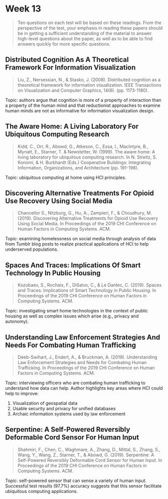 # Week 13

> Ten questions on each test will be based on these readings. From the perspective of the test, your emphasis in reading these papers should be in getting a sufficient understanding of the material to answer high-level questions about the paper, as well as to be able to find answers quickly for more specific questions.

## Distributed Cognition As A Theoretical Framework For Information Visualization

> Liu, Z., Nersessian, N., & Stasko, J. (2008). Distributed cognition as a theoretical framework for information visualization. IEEE Transactions on Visualization and Computer Graphics, 14(6). (pp. 1173-1180).

Topic: authors argue that cognition is more of a property of interaction than a property of the human mind and that reductionist approaches to examine human minds are not as informative for information visualization design.

## The Aware Home: A Living Laboratory For Ubiquitous Computing Research

> Kidd, C., Orr, R., Abowd, G., Atkeson, C., Essa, I., MacIntyre, B., Mynatt, E., Starner, T. & Newstetter, W. (1999). The aware home: A living laboratory for ubiquitous computing research. In N. Streitz, S. Konomi, & H. Burkhardt (Eds.) Cooperative Buildings: Integrating Information, Organizations, and Architecture (pp. 191-198).

Topic: ubiquitous computing at home using HCI principles.

## Discovering Alternative Treatments For Opioid Use Recovery Using Social Media

> Chancellor S., Nitzburg, G., Hu, A., Zampieri, F., & Choudhury, M. (2019). Discovering Alternative Treatments for Opioid Use Recovery Using Social Media. In Proceedings of the 2019 CHI Conference on Human Factors in Computing Systems. ACM.

Topic: examining homelessness on social media through analysis of data from Tumblr blog posts to realize practical applications of HCI to help underserved populations.

## Spaces And Traces: Implications Of Smart Technology In Public Housing

> Kozubaev, S., Rochaix, F., DiSalvo, C., & Le Dantec, C. (2019). Spaces and Traces: Implications of Smart Technology in Public Housing. In Proceedings of the 2019 CHI Conference on Human Factors in Computing Systems. ACM.

Topic: investigating smart home technologies in the context of public housing as well as complex issues which arise (e.g., privacy and autonomy).

## Understanding Law Enforcement Strategies And Needs For Combating Human Trafficking

> Deeb-Swihart, J., Endert, A., & Bruckman, A. (2019). Understanding Law Enforcement Strategies and Needs for Combating Human Trafficking. In Proceedings of the 2019 CHI Conference on Human Factors in Computing Systems. ACM.

Topic: interviewing officers who are combating human trafficking to understand how data can help. Author highlights key areas where HCI could help to improve:

1. Visualization of geospatial data
2. Usable security and privacy for unified databases
3. Archaic information systems used by law enforcement

## Serpentine: A Self-Powered Reversibly Deformable Cord Sensor For Human Input

> Shahmiri, F., Chen, C., Waghmare, A., Zhang, D., Mittal, S., Zhang, S., Wang, Y., Wang, Z., Starner, T., & Abowd, G. (2019). Serpentine: A Self-Powered Reversibly Deformable Cord Sensor for Human Input. In Proceedings of the 2019 CHI Conference on Human Factors in Computing Systems. ACM.

Topic: self-powered sensor that can sense a variety of human input. Successful test results (97.7%) accuracy suggests that this sensor facilitate ubiquitous computing applications.
